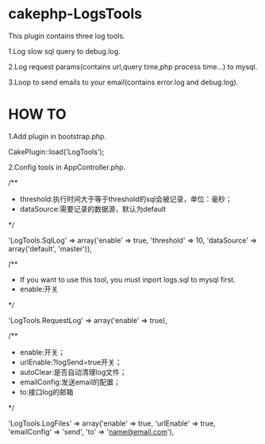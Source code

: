 cakephp-LogsTools
=================

This plugin contains three log tools.

1.Log slow sql query to debug.log.

2.Log request params(contains url,query time,php process time...) to mysql.

3.Loop to send emails to your email(contains error.log and debug.log).


<h1>HOW TO</h1>

1.Add plugin in bootstrap.php.

CakePlugin::load('LogTools');

2.Config tools in AppController.php.

/**
 * threshold:执行时间大于等于threshold的sql会被记录，单位：毫秒；
 * dataSource:需要记录的数据源，默认为default
 
 */
 
'LogTools.SqlLog' => array('enable' => true, 'threshold' => 10, 'dataSource' => array('default', 'master')),
			
/**
 * If you want to use this tool, you must inport logs.sql to mysql first.
 * enable:开关
 
 */
 
'LogTools.RequestLog' => array('enable' => true),
			
/**
 * enable:开关；
 * urlEnable:?logSend=true开关；
 * autoClear:是否自动清理log文件；
 * emailConfig:发送email的配置；
 * to:接口log的邮箱
 
 */
 
'LogTools.LogFiles' => array('enable' => true, 'urlEnable' => true, 'emailConfig' => 'send', 'to' => 'name@email.com'),